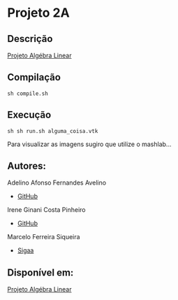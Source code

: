 # Projeto 2A 

## Descrição

[Projeto Algébra Linear](https://github.com/aafavelino/Project2A/blob/master/pdsampling.pdf)

## Compilação 
```shell
sh compile.sh
```

## Execução
```shell
sh sh run.sh alguma_coisa.vtk
```
Para visualizar as imagens sugiro que utilize o mashlab...

## Autores:

Adelino Afonso Fernandes Avelino
 - [GitHub](https://github.com/aafavelino)

Irene Ginani Costa Pinheiro 
 - [GitHub](https://github.com/IreneGinani)

Marcelo Ferreira Siqueira
 - [Sigaa](https://sigaa.ufrn.br/sigaa/public/docente/portal.jsf?siape=1171465)

## Disponível em:

[Projeto Algébra Linear](https://github.com/aafavelino/Project2A)


